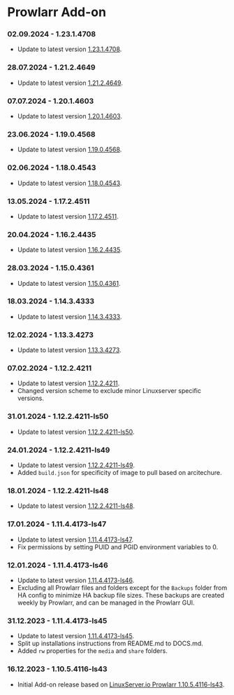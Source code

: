 # Prowlarr Add-on

### 02.09.2024 - 1.23.1.4708 
  - Update to latest version [1.23.1.4708](https://github.com/linuxserver/docker-prowlarr/releases/tag/1.23.1.4708-ls84).

### 28.07.2024 - 1.21.2.4649 
  - Update to latest version [1.21.2.4649](https://github.com/linuxserver/docker-prowlarr/releases/tag/1.21.2.4649-ls80).

### 07.07.2024 - 1.20.1.4603 
  - Update to latest version [1.20.1.4603](https://github.com/linuxserver/docker-prowlarr/releases/tag/1.20.1.4603-ls77).

### 23.06.2024 - 1.19.0.4568 
  - Update to latest version [1.19.0.4568](https://github.com/linuxserver/docker-prowlarr/releases/tag/1.19.0.4568-ls75).

### 02.06.2024 - 1.18.0.4543 
  - Update to latest version [1.18.0.4543](https://github.com/linuxserver/docker-prowlarr/releases/tag/1.18.0.4543-ls73).

### 13.05.2024 - 1.17.2.4511 
  - Update to latest version [1.17.2.4511](https://github.com/linuxserver/docker-prowlarr/releases/tag/1.17.2.4511-ls69).

### 20.04.2024 - 1.16.2.4435 
  - Update to latest version [1.16.2.4435](https://github.com/linuxserver/docker-prowlarr/releases/tag/1.16.2.4435-ls66).

### 28.03.2024 - 1.15.0.4361 
  - Update to latest version [1.15.0.4361](https://github.com/linuxserver/docker-prowlarr/releases/tag/1.15.0.4361-ls62).

### 18.03.2024 - 1.14.3.4333 
  - Update to latest version [1.14.3.4333](https://github.com/linuxserver/docker-prowlarr/releases/tag/1.14.3.4333-ls58).

### 12.02.2024 - 1.13.3.4273 
  - Update to latest version [1.13.3.4273](https://github.com/linuxserver/docker-prowlarr/releases/tag/1.13.3.4273-ls52).

### 07.02.2024 - 1.12.2.4211 
  - Update to latest version [1.12.2.4211](https://github.com/linuxserver/docker-prowlarr/releases/tag/1.12.2.4211-ls51).
  - Changed version scheme to exclude minor Linuxserver specific versions.

### 31.01.2024 - 1.12.2.4211-ls50 
  - Update to latest version [1.12.2.4211-ls50](https://github.com/linuxserver/docker-prowlarr/releases/tag/1.12.2.4211-ls50).

### 24.01.2024 - 1.12.2.4211-ls49 
  - Update to latest version [1.12.2.4211-ls49](https://github.com/linuxserver/docker-prowlarr/releases/tag/1.12.2.4211-ls49).
  - Added `build.json` for specificity of image to pull based on arcitechure.

### 18.01.2024 - 1.12.2.4211-ls48
  - Update to latest version [1.12.2.4211-ls48](https://github.com/linuxserver/docker-prowlarr/releases/tag/1.12.2.4211-ls48).

### 17.01.2024 - 1.11.4.4173-ls47
  - Update to latest version [1.11.4.4173-ls47](https://github.com/linuxserver/docker-prowlarr/releases/tag/1.11.4.4173-ls47).
  - Fix permissions by setting PUID and PGID environment variables to 0.

### 12.01.2024 - 1.11.4.4173-ls46
  - Update to latest version [1.11.4.4173-ls46](https://github.com/linuxserver/docker-prowlarr/releases/tag/1.11.4.4173-ls46).
  - Excluding all Prowlarr files and folders except for the `Backups` folder from HA config to minimize HA backup file sizes. These backups are created weekly by Prowlarr, and can be managed in the Prowlarr GUI.

### 31.12.2023 - 1.11.4.4173-ls45
  - Update to latest version [1.11.4.4173-ls45](https://github.com/linuxserver/docker-prowlarr/releases/tag/1.11.4.4173-ls45).
  - Split up installations instructions from README.md to DOCS.md.
  - Added `rw` properties for the `media` and `share` folders.

### 16.12.2023 - 1.10.5.4116-ls43
  - Initial Add-on release based on [LinuxServer.io Prowlarr 1.10.5.4116-ls43](https://github.com/linuxserver/docker-prowlarr/releases/tag/1.10.5.4116-ls43).
